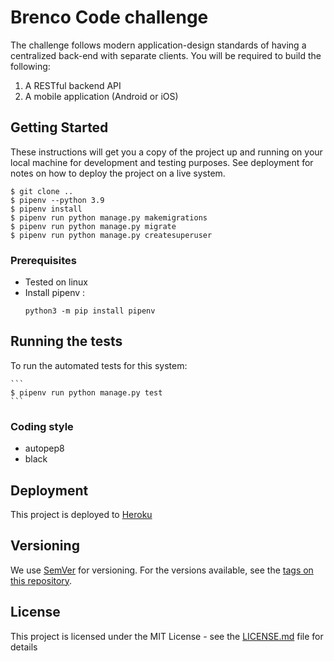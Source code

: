 # Brenco Code challenge
The challenge follows modern application-design standards of having a centralized back-end with separate clients. You will be required to build the following:
1. A RESTful backend API
2. A mobile application (Android or iOS)
 
## Getting Started

These instructions will get you a copy of the project up and running on your local machine for development and testing purposes. See deployment for notes on how to deploy the project on a live system.

```
$ git clone ..
$ pipenv --python 3.9
$ pipenv install
$ pipenv run python manage.py makemigrations
$ pipenv run python manage.py migrate
$ pipenv run python manage.py createsuperuser
```

### Prerequisites

* Tested on linux
* Install pipenv :
    ```
    python3 -m pip install pipenv
    ```
## Running the tests

To run the automated tests for this system:

    ```
    $ pipenv run python manage.py test
    ```
### Coding style

* autopep8
* black

## Deployment

This project is deployed to [Heroku](https://keygenerator.herokuapp.com/)

## Versioning

We use [SemVer](http://semver.org/) for versioning. For the versions available, see the [tags on this repository](https://github.com/MahamdiAmine/key-generator-backend-/tags).

## License

This project is licensed under the MIT License - see the [LICENSE.md](LICENSE.md) file for details